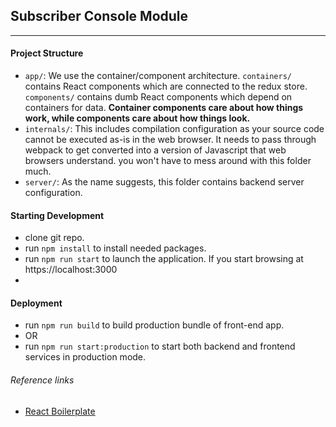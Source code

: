 ## Subscriber Console Module

***
#### Project Structure
* `app/`: We use the container/component architecture. `containers/` contains React components which are connected to the redux store. `components/` contains dumb React components which depend on containers for data. **Container components care about how things work, while components care about how things look.**
* `internals/`: This includes compilation configuration as your source code cannot be executed as-is in the web browser. It needs to pass through webpack to get converted into a version of Javascript that web browsers understand. you won't have to mess around with this folder much.
* `server/`: As the name suggests, this folder contains backend server configuration.

#### Starting Development
+ clone git repo.
+ run `npm install` to install needed packages.
+ run `npm run start` to launch the application. If you start browsing at https://localhost:3000
+ 
#### Deployment
+ run `npm run build` to build production bundle of front-end app.
+ OR 
+ run `npm run start:production` to start both backend and frontend services in production mode.


###### Reference links
+ [React Boilerplate](https://github.com/react-boilerplate/react-boilerplate/tree/master/docs/general)